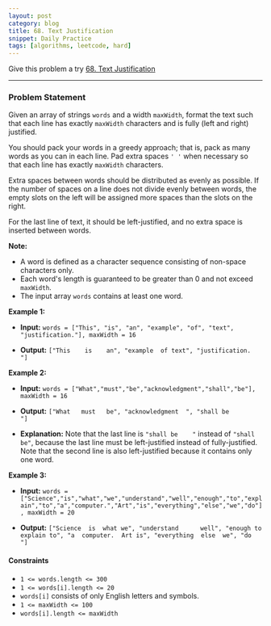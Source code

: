 ```yaml
---
layout: post
category: blog
title: 68. Text Justification
snippet: Daily Practice
tags: [algorithms, leetcode, hard]
---
```


Give this problem a try [68. Text Justification](https://leetcode.com/problems/text-justification/description/)

---

### Problem Statement

Given an array of strings `words` and a width `maxWidth`, format the text such that each line has exactly `maxWidth` characters and is fully (left and right) justified.

You should pack your words in a greedy approach; that is, pack as many words as you can in each line. Pad extra spaces `' '` when necessary so that each line has exactly `maxWidth` characters.

Extra spaces between words should be distributed as evenly as possible. If the number of spaces on a line does not divide evenly between words, the empty slots on the left will be assigned more spaces than the slots on the right.

For the last line of text, it should be left-justified, and no extra space is inserted between words.

**Note:**

- A word is defined as a character sequence consisting of non-space characters only.
- Each word's length is guaranteed to be greater than 0 and not exceed `maxWidth`.
- The input array `words` contains at least one word.

**Example 1:**

- **Input:** 
    `words = ["This", "is", "an", "example", "of", "text", "justification."], maxWidth = 16`

- **Output:**
    `["This    is    an", "example  of text", "justification.  "]`

**Example 2:**

- **Input:** 
    `words = ["What","must","be","acknowledgment","shall","be"], maxWidth = 16`

- **Output:**
    `["What   must   be", "acknowledgment  ", "shall be        "]`

- **Explanation:**
    Note that the last line is `"shall be    "` instead of `"shall     be"`, because the last line must be left-justified instead of fully-justified. Note that the second line is also left-justified because it contains only one word.

**Example 3:**

- **Input:** 
    `words = ["Science","is","what","we","understand","well","enough","to","explain","to","a","computer.","Art","is","everything","else","we","do"], maxWidth = 20`

- **Output:**
    `["Science  is  what we", "understand      well", "enough to explain to", "a  computer.  Art is", "everything  else  we", "do                  "]`

#### Constraints

- `1 <= words.length <= 300`
- `1 <= words[i].length <= 20`
- `words[i]` consists of only English letters and symbols.
- `1 <= maxWidth <= 100`
- `words[i].length <= maxWidth`
    
